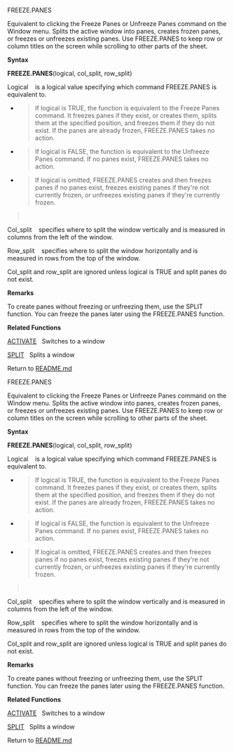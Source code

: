 FREEZE.PANES

Equivalent to clicking the Freeze Panes or Unfreeze Panes command on the
Window menu. Splits the active window into panes, creates frozen panes,
or freezes or unfreezes existing panes. Use FREEZE.PANES to keep row or
column titles on the screen while scrolling to other parts of the sheet.

**Syntax**

**FREEZE.PANES**(logical, col\_split, row\_split)

Logical    is a logical value specifying which command FREEZE.PANES is
equivalent to.

  - > If logical is TRUE, the function is equivalent to the Freeze Panes
    > command. It freezes panes if they exist, or creates them, splits
    > them at the specified position, and freezes them if they do not
    > exist. If the panes are already frozen, FREEZE.PANES takes no
    > action.

  - > If logical is FALSE, the function is equivalent to the Unfreeze
    > Panes command. If no panes exist, FREEZE.PANES takes no action.

  - > If logical is omitted, FREEZE.PANES creates and then freezes panes
    > if no panes exist, freezes existing panes if they're not currently
    > frozen, or unfreezes existing panes if they're currently frozen.

>  

Col\_split    specifies where to split the window vertically and is
measured in columns from the left of the window.

Row\_split    specifies where to split the window horizontally and is
measured in rows from the top of the window.

Col\_split and row\_split are ignored unless logical is TRUE and split
panes do not exist.

**Remarks**

To create panes without freezing or unfreezing them, use the SPLIT
function. You can freeze the panes later using the FREEZE.PANES
function.

**Related Functions**

[ACTIVATE](ACTIVATE.md)   Switches to a window

[SPLIT](SPLIT.md)   Splits a window



Return to [README.md](README.md)

FREEZE.PANES

Equivalent to clicking the Freeze Panes or Unfreeze Panes command on the
Window menu. Splits the active window into panes, creates frozen panes,
or freezes or unfreezes existing panes. Use FREEZE.PANES to keep row or
column titles on the screen while scrolling to other parts of the sheet.

**Syntax**

**FREEZE.PANES**(logical, col\_split, row\_split)

Logical    is a logical value specifying which command FREEZE.PANES is
equivalent to.

  - > If logical is TRUE, the function is equivalent to the Freeze Panes
    > command. It freezes panes if they exist, or creates them, splits
    > them at the specified position, and freezes them if they do not
    > exist. If the panes are already frozen, FREEZE.PANES takes no
    > action.

  - > If logical is FALSE, the function is equivalent to the Unfreeze
    > Panes command. If no panes exist, FREEZE.PANES takes no action.

  - > If logical is omitted, FREEZE.PANES creates and then freezes panes
    > if no panes exist, freezes existing panes if they're not currently
    > frozen, or unfreezes existing panes if they're currently frozen.

>  

Col\_split    specifies where to split the window vertically and is
measured in columns from the left of the window.

Row\_split    specifies where to split the window horizontally and is
measured in rows from the top of the window.

Col\_split and row\_split are ignored unless logical is TRUE and split
panes do not exist.

**Remarks**

To create panes without freezing or unfreezing them, use the SPLIT
function. You can freeze the panes later using the FREEZE.PANES
function.

**Related Functions**

[ACTIVATE](ACTIVATE.md)   Switches to a window

[SPLIT](SPLIT.md)   Splits a window



Return to [README.md](README.md)

